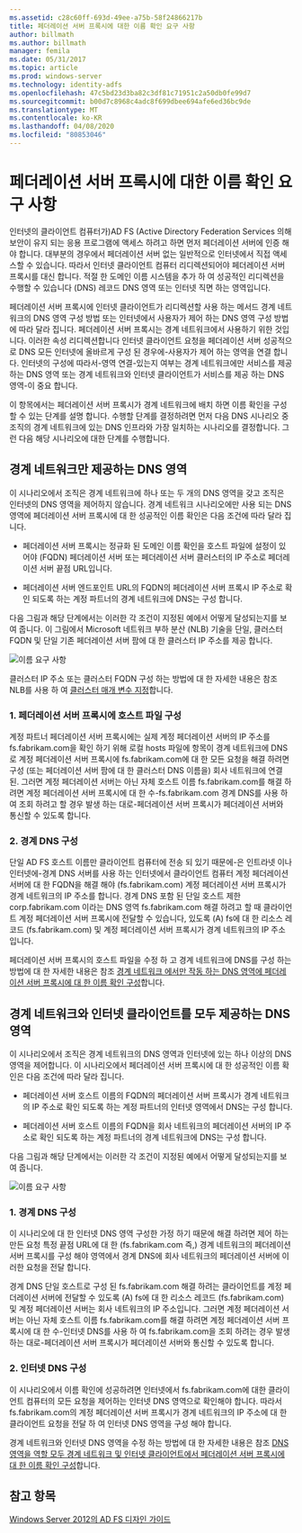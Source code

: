 ```yaml
---
ms.assetid: c28c60ff-693d-49ee-a75b-58f24866217b
title: 페더레이션 서버 프록시에 대한 이름 확인 요구 사항
author: billmath
ms.author: billmath
manager: femila
ms.date: 05/31/2017
ms.topic: article
ms.prod: windows-server
ms.technology: identity-adfs
ms.openlocfilehash: 47c5bd23d3ba82c3df81c71951c2a50db0fe99d7
ms.sourcegitcommit: b00d7c8968c4adc8f699dbee694afe6ed36bc9de
ms.translationtype: MT
ms.contentlocale: ko-KR
ms.lasthandoff: 04/08/2020
ms.locfileid: "80853046"
---
```

# <a name="name-resolution-requirements-for-federation-server-proxies"></a>페더레이션 서버 프록시에 대한 이름 확인 요구 사항

인터넷의 클라이언트 컴퓨터가\)AD FS \(Active Directory Federation Services 의해 보안이 유지 되는 응용 프로그램에 액세스 하려고 하면 먼저 페더레이션 서버에 인증 해야 합니다. 대부분의 경우에서 페더레이션 서버 없는 일반적으로 인터넷에서 직접 액세스할 수 있습니다. 따라서 인터넷 클라이언트 컴퓨터 리디렉션되어야 페더레이션 서버 프록시를 대신 합니다. 적절 한 도메인 이름 시스템을 추가 하 여 성공적인 리디렉션을 수행할 수 있습니다 \(DNS\) 레코드 DNS 영역 또는 인터넷 직면 하는 영역입니다.  
  
페더레이션 서버 프록시에 인터넷 클라이언트가 리디렉션할 사용 하는 메서드 경계 네트워크의 DNS 영역 구성 방법 또는 인터넷에서 사용자가 제어 하는 DNS 영역 구성 방법에 따라 달라 집니다. 페더레이션 서버 프록시는 경계 네트워크에서 사용하기 위한 것입니다. 이러한 속성 리디렉션합니다 인터넷 클라이언트 요청을 페더레이션 서버 성공적으로 DNS 모든 인터넷에 올바르게 구성 된 경우에\-사용자가 제어 하는 영역을 연결 합니다. 인터넷의 구성에 따라서\-영역 연결-있는지 여부는 경계 네트워크에만 서비스를 제공 하는 DNS 영역 또는 경계 네트워크와 인터넷 클라이언트가 서비스를 제공 하는 DNS 영역-이 중요 합니다.  
  
이 항목에서는 페더레이션 서버 프록시가 경계 네트워크에 배치 하면 이름 확인을 구성할 수 있는 단계를 설명 합니다. 수행할 단계를 결정하려면 먼저 다음 DNS 시나리오 중 조직의 경계 네트워크에 있는 DNS 인프라와 가장 일치하는 시나리오를 결정합니다. 그런 다음 해당 시나리오에 대한 단계를 수행합니다.  
  
## <a name="dns-zone-serving-only-the-perimeter-network"></a>경계 네트워크만 제공하는 DNS 영역  
이 시나리오에서 조직은 경계 네트워크에 하나 또는 두 개의 DNS 영역을 갖고 조직은 인터넷의 DNS 영역을 제어하지 않습니다. 경계 네트워크 시나리오에만 사용 되는 DNS 영역에 페더레이션 서버 프록시에 대 한 성공적인 이름 확인은 다음 조건에 따라 달라 집니다.  
  
-   페더레이션 서버 프록시는 정규화 된 도메인 이름 확인을 호스트 파일에 설정이 있어야 \(FQDN\) 페더레이션 서버 또는 페더레이션 서버 클러스터의 IP 주소로 페더레이션 서버 끝점 URL입니다.  
  
-   페더레이션 서버 엔드포인트 URL의 FQDN의 페더레이션 서버 프록시 IP 주소로 확인 되도록 하는 계정 파트너의 경계 네트워크에 DNS는 구성 합니다.  
  
다음 그림과 해당 단계에서는 이러한 각 조건이 지정된 예에서 어떻게 달성되는지를 보여 줍니다. 이 그림에서 Microsoft 네트워크 부하 분산 \(NLB\) 기술을 단일, 클러스터 FQDN 및 단일 기존 페더레이션 서버 팜에 대 한 클러스터 IP 주소를 제공 합니다.  
  
![이름 요구 사항](media/adfs2_deploy_single_fs.gif)  
  
클러스터 IP 주소 또는 클러스터 FQDN 구성 하는 방법에 대 한 자세한 내용은 참조 NLB를 사용 하 여 [클러스터 매개 변수 지정](https://go.microsoft.com/fwlink/?LinkId=75282)합니다.  
  
### <a name="1-configure-the-hosts-file-on-the-federation-server-proxy"></a>1. 페더레이션 서버 프록시에 호스트 파일 구성  
계정 파트너 페더레이션 서버 프록시에는 실제 계정 페더레이션 서버의 IP 주소를 fs.fabrikam.com을 확인 하기 위해 로컬 hosts 파일에 항목이 경계 네트워크에 DNS로 계정 페더레이션 서버 프록시에 fs.fabrikam.com에 대 한 모든 요청을 해결 하려면 구성 \(또는 페더레이션 서버 팜에 대 한 클러스터 DNS 이름을\) 회사 네트워크에 연결 된. 그러면 계정 페더레이션 서버는 아닌 자체 호스트 이름 fs.fabrikam.com를 해결 하려면 계정 페더레이션 서버 프록시에 대 한 수-fs.fabrikam.com 경계 DNS를 사용 하 여 조회 하려고 할 경우 발생 하는 대로-페더레이션 서버 프록시가 페더레이션 서버와 통신할 수 있도록 합니다.  
  
### <a name="2-configure-perimeter-dns"></a>2. 경계 DNS 구성  
단일 AD FS 호스트 이름만 클라이언트 컴퓨터에 전송 되 있기 때문에-은 인트라넷 이나 인터넷에-경계 DNS 서버를 사용 하는 인터넷에서 클라이언트 컴퓨터 계정 페더레이션 서버에 대 한 FQDN을 해결 해야 \(fs.fabrikam.com\) 계정 페더레이션 서버 프록시가 경계 네트워크의 IP 주소를 합니다. 경계 DNS 포함 된 단일 호스트 제한 corp.fabrikam.com 이라는 DNS 영역 fs.fabrikam.com 해결 하려고 할 때 클라이언트 계정 페더레이션 서버 프록시에 전달할 수 있습니다, 있도록 \(A\) fs에 대 한 리소스 레코드 \(fs.fabrikam.com\) 및 계정 페더레이션 서버 프록시가 경계 네트워크의 IP 주소입니다.  
  
페더레이션 서버 프록시의 호스트 파일을 수정 하 고 경계 네트워크에 DNS를 구성 하는 방법에 대 한 자세한 내용은 참조 [경계 네트워크 에서만 작동 하는 DNS 영역에 페더레이션 서버 프록시에 대 한 이름 확인 구성](../../ad-fs/deployment/Configure-Name-Resolution-for-a-Federation-Server-Proxy-in-a-DNS-Zone-That-Serves-Only-the-Perimeter-Network.md)합니다.  
  
## <a name="dns-zone-serving-both-the-perimeter-network-and-internet-clients"></a>경계 네트워크와 인터넷 클라이언트를 모두 제공하는 DNS 영역  
이 시나리오에서 조직은 경계 네트워크의 DNS 영역과 인터넷에 있는 하나 이상의 DNS 영역을 제어합니다. 이 시나리오에서 페더레이션 서버 프록시에 대 한 성공적인 이름 확인은 다음 조건에 따라 달라 집니다.  
  
-   페더레이션 서버 호스트 이름의 FQDN의 페더레이션 서버 프록시가 경계 네트워크의 IP 주소로 확인 되도록 하는 계정 파트너의 인터넷 영역에서 DNS는 구성 합니다.  
  
-   페더레이션 서버 호스트 이름의 FQDN을 회사 네트워크의 페더레이션 서버의 IP 주소로 확인 되도록 하는 계정 파트너의 경계 네트워크에 DNS는 구성 합니다.  
  
다음 그림과 해당 단계에서는 이러한 각 조건이 지정된 예에서 어떻게 달성되는지를 보여 줍니다.  
  
![이름 요구 사항](media/adfs2_deploy_fsp_3DNS.gif)  
  
### <a name="1-configure-perimeter-dns"></a>1. 경계 DNS 구성  
이 시나리오에 대 한 인터넷 DNS 영역 구성한 가정 하기 때문에 해결 하려면 제어 하는 만든 요청 특정 끝점 URL에 대 한 \(fs.fabrikam.com 즉,\) 경계 네트워크의 페더레이션 서버 프록시를 구성 해야 영역에서 경계 DNS에 회사 네트워크의 페더레이션 서버에 이러한 요청을 전달 합니다.  
  
경계 DNS 단일 호스트로 구성 된 fs.fabrikam.com 해결 하려는 클라이언트를 계정 페더레이션 서버에 전달할 수 있도록 \(A\) fs에 대 한 리소스 레코드 \(fs.fabrikam.com\) 및 계정 페더레이션 서버는 회사 네트워크의 IP 주소입니다. 그러면 계정 페더레이션 서버는 아닌 자체 호스트 이름 fs.fabrikam.com를 해결 하려면 계정 페더레이션 서버 프록시에 대 한 수-인터넷 DNS를 사용 하 여 fs.fabrikam.com을 조회 하려는 경우 발생 하는 대로-페더레이션 서버 프록시가 페더레이션 서버와 통신할 수 있도록 합니다.  
  
### <a name="2-configure-internet-dns"></a>2. 인터넷 DNS 구성  
이 시나리오에서 이름 확인에 성공하려면 인터넷에서 fs.fabrikam.com에 대한 클라이언트 컴퓨터의 모든 요청을 제어하는 인터넷 DNS 영역으로 확인해야 합니다. 따라서 fs.fabrikam.com의 계정 페더레이션 서버 프록시가 경계 네트워크의 IP 주소에 대 한 클라이언트 요청을 전달 하 여 인터넷 DNS 영역을 구성 해야 합니다.  
  
경계 네트워크와 인터넷 DNS 영역을 수정 하는 방법에 대 한 자세한 내용은 참조 [DNS 영역을 역할 모두 경계 네트워크 및 인터넷 클라이언트에서 페더레이션 서버 프록시에 대 한 이름 확인 구성](../../ad-fs/deployment/Configure-Name-Resolution-for-a-Federation-Server-Proxy-in-a-DNS-Zone-That-Serves-Both-the-Perimeter-Network-and-Internet-Clients.md)합니다.  
  
## <a name="see-also"></a>참고 항목
[Windows Server 2012의 AD FS 디자인 가이드](AD-FS-Design-Guide-in-Windows-Server-2012.md)
